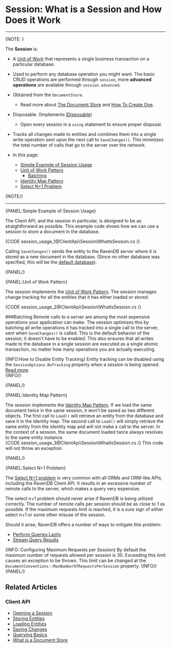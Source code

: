 ﻿# Session: What is a Session and How Does it Work

---

{NOTE: }

The **Session** is:  

* A [Unit of Work](https://martinfowler.com/eaaCatalog/unitOfWork.html) that represents a single business transaction on a particular database.

* Used to perform any database operation you might want. The basic CRUD operations are performed through `session`, more **advanced operations** are available through `session.advanced`.

* Obtained from the `DocumentStore`.  
  * Read more about [The Document Store](../../client-api/what-is-a-document-store) and [How To Create One](../../client-api/creating-document-store).  

* Disposable. (Implements [IDisposable](https://docs.microsoft.com/en-us/dotnet/api/system.idisposable?view=netframework-4.7.2))  
  * Open every session in a `using` statement to ensure proper disposal.  

* Tracks all changes made to entities and combines them into a single write operation sent upon the next call to `SaveChanges()`. This minimizes the total number of calls that go to the server over the network.  
  

* In this page:  
  * [Simple Example of Session Usage](../../client-api/session/what-is-a-session-and-how-does-it-work#simple-example-of-session-usage)  
  * [Unit of Work Pattern](../../client-api/session/what-is-a-session-and-how-does-it-work#unit-of-work-pattern)  
      * [Batching](../../client-api/session/what-is-a-session-and-how-does-it-work#batching)  
  * [Identity Map Pattern](../../client-api/session/what-is-a-session-and-how-does-it-work#identity-map-pattern)
  * [Select N+1 Problem](../../client-api/session/what-is-a-session-and-how-does-it-work#select-n+1-problem)

{NOTE/}  

---
{PANEL:Simple Example of Session Usage}

The Client API, and the session in particular, is designed to be as straightforward as possible. This example code shows how we can use a session to store a document in the database.  

{CODE session_usage_1@ClientApi\Session\WhatIsSession.cs /}

Calling `SaveChanges()` sends the entity to the RavenDB server where it is stored as a new document in the database. (Since no other database was specified, 
this will be the [default database](http://localhost:54391/docs/article-page/4.1/csharp/client-api/setting-up-default-database)).  

{PANEL/}

{PANEL:Unit of Work Pattern}

The session implements the [Unit of Work Pattern](https://martinfowler.com/eaaCatalog/unitOfWork.html). The session manages change tracking for all the entities 
that it has either loaded or stored.  

{CODE session_usage_2@ClientApi\Session\WhatIsSession.cs /}

###Batching
Remote calls to a server are among the most expensive operations your application can make. The session optimizes this by batching all write operations it has tracked 
into a single call to the server, sent when `SaveChanges()` is called. This is the default behavior of the session; it doesn't have to be enabled. This also ensures that all 
writes made to the database in a single session are executed as a single atomic transaction, no matter how many operations you are actually executing.  

{INFO:How to Disable Entity Tracking}
Entity tracking can be disabled using the `SessionOptions.NoTracking` property when a session is being 
opened. [Read more](../../client-api/session/opening-a-session#example-ii---disabling-entities-tracking).  
{INFO/}

{PANEL/}

{PANEL:Identity Map Pattern}

The session implements the [Identity Map Pattern](https://martinfowler.com/eaaCatalog/identityMap.html). If we load the same document twice in the same session, it won't be saved as 
two different objects. The first call to `Load()` will retrieve an entity from the database and save it in the identity map. The second call to `Load()` will simply retrieve the same entity 
from the identity map and will not make a call to the server. In the context of a session, the same document loaded twice always resolves to the same entity instance.  
{CODE session_usage_3@ClientApi\Session\WhatIsSession.cs /}
This code will not throw an exception.

{PANEL/}

{PANEL:Select N+1 Problem}

The [Select N+1 problem](http://blogs.microsoft.co.il/gilf/2010/08/18/select-n1-problem-how-to-decrease-your-orm-performance/) is very common with all ORMs and ORM-like APIs, including the RavenDB Client API. It results in an excessive number of remote calls to the server, which makes a query very expensive.

The select n+1 problem should never arise if RavenDB is being utilized correctly. The number of remote calls per session should be as close to 1 as possible. If the maximum requests limit is reached, it is a sure sign of either select n+1 or some other misuse of the session.

Should it arise, RavenDB offers a number of ways to mitigate this problem:  

* [Perform Queries Lazily](https://ravendb.net/docs/article-page/4.1/csharp/client-api/session/querying/how-to-perform-queries-lazily)  
* [Stream Query Results](https://ravendb.net/docs/article-page/4.1/csharp/client-api/session/querying/how-to-stream-query-results)  

{INFO: Configuring Maximum Requests per Session} 
By default the maximum number of requests allowed per session is 30. Exceeding this limit causes an exception to be thrown.
This limit can be changed at the `DocumentConventions::MaxNumberOfRequestsPerSession` property.
{INFO/}
{PANEL/}

## Related Articles  

### Client API  

- [Opening a Session](../../client-api/session/opening-a-session)
- [Storing Entities](../../client-api/session/storing-entities)
- [Loading Entities](../../client-api/session/loading-entities)
- [Saving Changes](../../client-api/session/saving-changes)
- [Querying Basics](../../indexes/querying/basics)
- [What is a Document Store](../../client-api/what-is-a-document-store)

